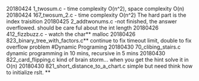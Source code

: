20180424 1_twosum.c - time complexity O(n^2), space complexity O(n)
20180424 167_twosum_2.c - time complexity O(n^2) The hard part is the index traisition
20180425 2_addtwonums.c -not finished, the answer overflowed. should be care ful about the int length 
20180426 412_fizzbuzz.c - watch the char** malloc
20180426 823_binary_tree_with_factors.c**  continue to fix timeout limit,   double to fix overflow problem  #Dynamic Programing 
20180430 70_clibing_stairs.c dynamic programming in 10 mins, recursive in 5 mins
20180430 822_card_flipping.c kind of brain storm... when you get the hint solve it in O(n)
20180430 821_short_distance_to_a_chart.c simple but need think how to initialize rslt. **
